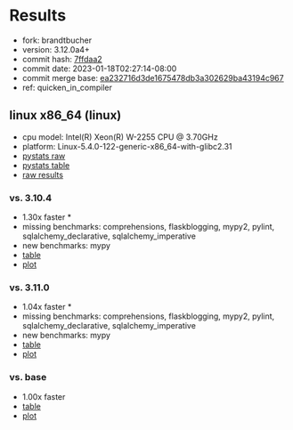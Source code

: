 # Results

- fork: brandtbucher
- version: 3.12.0a4+
- commit hash: [7ffdaa2](https://github.com/brandtbucher/cpython/commit/7ffdaa2)
- commit date: 2023-01-18T02:27:14-08:00
- commit merge base: [ea232716d3de1675478db3a302629ba43194c967](https://github.com/brandtbucher/cpython/commit/ea232716d3de1675478db3a302629ba43194c967)
- ref: quicken_in_compiler

## linux x86_64 (linux)

- cpu model: Intel(R) Xeon(R) W-2255 CPU @ 3.70GHz
- platform: Linux-5.4.0-122-generic-x86_64-with-glibc2.31
- [pystats raw](bm-20230118-linux-x86_64-brandtbucher-quicken_in_compiler-3.12.0a4%2B-7ffdaa2-pystats.json)
- [pystats table](bm-20230118-linux-x86_64-brandtbucher-quicken_in_compiler-3.12.0a4%2B-7ffdaa2-pystats.md)
- [raw results](bm-20230118-linux-x86_64-brandtbucher-quicken_in_compiler-3.12.0a4%2B-7ffdaa2.json)

### vs. 3.10.4

- 1.30x faster \*
- missing benchmarks: comprehensions, flaskblogging, mypy2, pylint, sqlalchemy_declarative, sqlalchemy_imperative
- new benchmarks: mypy
- [table](bm-20230118-linux-x86_64-brandtbucher-quicken_in_compiler-3.12.0a4%2B-7ffdaa2-vs-3.10.4.md)
- [plot](bm-20230118-linux-x86_64-brandtbucher-quicken_in_compiler-3.12.0a4%2B-7ffdaa2-vs-3.10.4.png)

### vs. 3.11.0

- 1.04x faster \*
- missing benchmarks: comprehensions, flaskblogging, mypy2, pylint, sqlalchemy_declarative, sqlalchemy_imperative
- new benchmarks: mypy
- [table](bm-20230118-linux-x86_64-brandtbucher-quicken_in_compiler-3.12.0a4%2B-7ffdaa2-vs-3.11.0.md)
- [plot](bm-20230118-linux-x86_64-brandtbucher-quicken_in_compiler-3.12.0a4%2B-7ffdaa2-vs-3.11.0.png)

### vs. base

- 1.00x faster
- [table](bm-20230118-linux-x86_64-brandtbucher-quicken_in_compiler-3.12.0a4%2B-7ffdaa2-vs-base.md)
- [plot](bm-20230118-linux-x86_64-brandtbucher-quicken_in_compiler-3.12.0a4%2B-7ffdaa2-vs-base.png)

